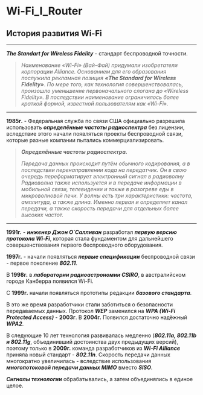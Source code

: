 # Wi-Fi_I_Router

## История развития Wi-Fi
***
***The Standart for Wireless Fidelity*** - стандарт 
беспроводной точности.

> *Наименование «Wi-Fi» (Вай-Фай) придумали изобретатели корпорации Alliance. Основанием для его образования послужила рекламная позиция* ***«The Standard for Wireless Fidelity»***. *По мере того, как технология совершенствовалась, произошло уменьшение первоначального слогана до «Wireless Fidelity». В последствии наименование ограничилось более краткой формой, известной пользователям как «Wi-Fi».*
***
**1985г.** - Федеральная служба по связи США 
официально разрешила использовать ***определённые
частоты радиоспектра*** без лицензии, вследствие 
этого начали появляться проекты беспроводной связи, 
которые разные компании пытались
коммерциализировать.

> ***Определённые частоты радиоспектра.***
> 
> *Передача данных происходит путём обычного*
> *кодирования, а в последствии перенаправлении кода* 
> *на передатчик. Он в свою очередь переформатирует* 
> *электронный сигнал в радиоволну Радиоволна также* 
> *используется и в передаче информации в мобильной* 
> *связи, телевидении и также в разогреве еды в* 
> *микроволновой печи. У волны есть три* 
> *характеристики: частота, амплитуда, а также* 
> *длина. Именно первая и определяет канал передачи,* 
> *а также скорость передачи для отдельных более* 
> *высоких частот.*
***
**1991г.** - ***инженер Джон О`Салливан*** разработал 
***первую версию протокола Wi-Fi***, которая стала 
фундаментом для дальнейшего совершенствования 
первого беспроводного оборудования.

**1997г.** - начали появляться ***первые спецификации*** беспроводной 
связи - первое поколение ***802.11***.

В **1998г.** в ***лаборатории радиоастрономии CSIRO***, 
в австралийском городе Канберра появился Wi-Fi. 

С **1999г.** начали появляться прототипы редакции 
***базового стандарта***.

В это же время разработчики стали заботиться о 
безопасности передаваемых данных. Протокол 
***WEP*** заменился на ***WPA (Wi-Fi Protected 
Access)*** - **2003г**. В **2004г.** Появился 
достаточно надёжный ***WPA2***.

В следующие 10 лет технология развивалась медленно 
(***802.11a, 802.11b и 802.11g***, объединивший 
достоинства двух предыдущих версий), поэтому только 
в **2009г.** команда разработчиков из ***Wi-Fi 
Alliance*** приняла новый стандарт - ***802.11n***. 
Скорость передачи данных многократно увеличилась - 
вследствие использования ***многопотоковой передачи 
данных MIMO*** вместо ***SISO***.

***Сигналы технологии*** обрабатывались, а затем 
объединялись в единое целое.
